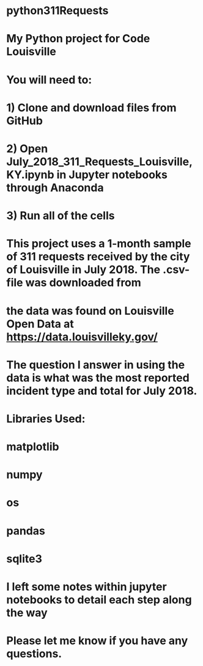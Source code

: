 # python311Requests

# My Python project for Code Louisville

# You will need to:

# 1) Clone and download files from GitHub
# 2) Open July_2018_311_Requests_Louisville, KY.ipynb in Jupyter notebooks through Anaconda
# 3) Run all of the cells

# This project uses a 1-month sample of 311 requests received by the city of Louisville in July 2018. The .csv-file was downloaded from 
# the data was found on Louisville Open Data at https://data.louisvilleky.gov/
 
# The question I answer in using the data is what was the most reported incident type and total for July 2018.

# Libraries Used:
# matplotlib
# numpy
# os
# pandas
# sqlite3

# I left some notes within jupyter notebooks to detail each step along the way

# Please let me know if you have any questions.
